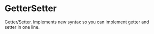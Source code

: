 # GetterSetter
Getter/Setter. Implements new syntax so you can implement getter and setter in one line.
